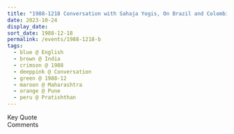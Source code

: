 ```yaml
---
title: "1988-1218 Conversation with Sahaja Yogis, On Brazil and Colombia, right after the Tour of the House and before Dinner, Living Room, Pratiṣhṭhān, NDA Road, Warje, Pune, Maharashtra, India"
date: 2023-10-24
display_date: 
sort_date: 1988-12-18
permalink: /events/1988-1218-b
tags:
  - blue @ English
  - brown @ India
  - crimson @ 1988
  - deeppink @ Conversation
  - green @ 1988-12
  - maroon @ Maharashtra
  - orange @ Pune
  - peru @ Pratishthan
---
```


<wave-list>
  <list-title color="green" width="75">Key Quote</list-title>
  <list-item color="BlanchedAlmond"  width="200"></list-item>
  <list-item color="Lavender"></list-item>
  <list-item color="BlanchedAlmond"></list-item>
</wave-list>

<br>

<wave-list>
  <list-title color="green" width="75">Comments</list-title>
  <list-item color="BlanchedAlmond"  width="200"></list-item>
  <list-item color="Lavender"></list-item>
  <list-item color="BlanchedAlmond"></list-item>
</wave-list>